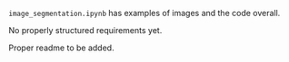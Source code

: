 `image_segmentation.ipynb` has examples of images and the code overall.

No properly structured requirements yet.

Proper readme to be added.
